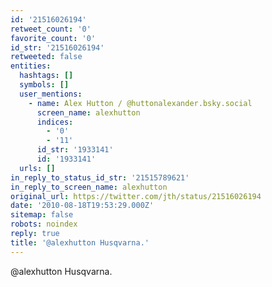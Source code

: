 ```yaml
---
id: '21516026194'
retweet_count: '0'
favorite_count: '0'
id_str: '21516026194'
retweeted: false
entities:
  hashtags: []
  symbols: []
  user_mentions:
    - name: Alex Hutton / @huttonalexander.bsky.social
      screen_name: alexhutton
      indices:
        - '0'
        - '11'
      id_str: '1933141'
      id: '1933141'
  urls: []
in_reply_to_status_id_str: '21515789621'
in_reply_to_screen_name: alexhutton
original_url: https://twitter.com/jth/status/21516026194
date: '2010-08-18T19:53:29.000Z'
sitemap: false
robots: noindex
reply: true
title: '@alexhutton Husqvarna.'
---
```


@alexhutton Husqvarna.